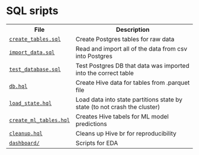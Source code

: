 # SQL sripts

<table>
    <tr>
        <th>File</th>
        <th>Description</th>
    </tr>
    <tr>
        <td><code><a href='create_tables.sql'>create_tables.sql</a></code></td>
        <td>Create Postgres tables for raw data</td>
    </tr>
    <tr>
        <td><code><a href='import_data.sql'>import_data.sql</a></code></td>
        <td>Read and import all of the data from csv into Postgres</td>
    </tr>
    <tr>
        <td><code><a href='test_database.sql'>test_database.sql</a></code></td>
        <td>Test Postgres DB that data was imported into the correct table</td>
    </tr>
    <tr>
        <td><code><a href='db.hql'>db.hql</a></code></td>
        <td>Create Hive data for tables from .parquet file</td>
    </tr>
    <tr>
        <td><code><a href='load_state.hql'>load_state.hql</a></code></td>
        <td>Load data into state partitions state by state (to not crash the cluster)</td>
    </tr>
    <tr>
        <td><code><a href='create_ml_tables.hq'>create_ml_tables.hql</a></code></td>
        <td>Creates Hive tabels for ML model predictions</td>
    </tr>
    <tr>
        <td><code><a href='cleanup.hql'>cleanup.hql</a></code></td>
        <td>Cleans up Hive br for reproducibility</td>
    </tr>
    <tr>
        <td><code><a href='dashboard/'>dashboard/</a></code></td>
        <td>Scripts for EDA</td>
    </tr>
</table>